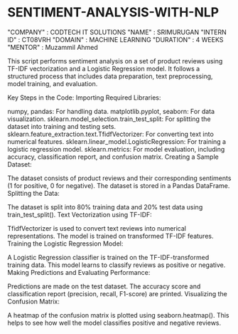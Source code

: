 # SENTIMENT-ANALYSIS-WITH-NLP
"COMPANY" : CODTECH IT SOLUTIONS
"NAME" : SRIMURUGAN 
"INTERN ID" : CT08VRH
"DOMAIN" : MACHINE LEARNING 
"DURATION" : 4 WEEKS 
"MENTOR" : Muzammil Ahmed


This script performs sentiment analysis on a set of product reviews using TF-IDF vectorization and a Logistic Regression model. It follows a structured process that includes data preparation, text preprocessing, model training, and evaluation.

Key Steps in the Code:
Importing Required Libraries:

numpy, pandas: For handling data.
matplotlib.pyplot, seaborn: For data visualization.
sklearn.model_selection.train_test_split: For splitting the dataset into training and testing sets.
sklearn.feature_extraction.text.TfidfVectorizer: For converting text into numerical features.
sklearn.linear_model.LogisticRegression: For training a logistic regression model.
sklearn.metrics: For model evaluation, including accuracy, classification report, and confusion matrix.
Creating a Sample Dataset:

The dataset consists of product reviews and their corresponding sentiments (1 for positive, 0 for negative).
The dataset is stored in a Pandas DataFrame.
Splitting the Data:

The dataset is split into 80% training data and 20% test data using train_test_split().
Text Vectorization using TF-IDF:

TfidfVectorizer is used to convert text reviews into numerical representations.
The model is trained on transformed TF-IDF features.
Training the Logistic Regression Model:

A Logistic Regression classifier is trained on the TF-IDF-transformed training data.
This model learns to classify reviews as positive or negative.
Making Predictions and Evaluating Performance:

Predictions are made on the test dataset.
The accuracy score and classification report (precision, recall, F1-score) are printed.
Visualizing the Confusion Matrix:

A heatmap of the confusion matrix is plotted using seaborn.heatmap().
This helps to see how well the model classifies positive and negative reviews.
